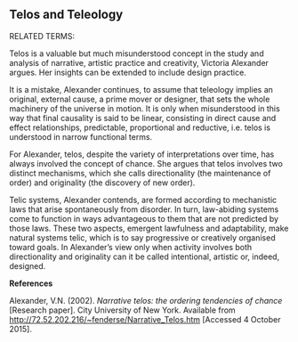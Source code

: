 ## Telos and Teleology

RELATED TERMS: 

Telos is a valuable but much misunderstood concept in the study and analysis of narrative, artistic practice and creativity, Victoria Alexander argues. Her insights can be extended to include design practice.

It is a mistake, Alexander continues, to assume that teleology implies an original, external cause, a prime mover or designer, that sets the whole machinery of the universe in motion. It is only when misunderstood in this way that final causality is said to be linear, consisting in direct cause and effect relationships, predictable, proportional and reductive, i.e. telos is understood in narrow functional terms.

For Alexander, telos, despite the variety of interpretations over time, has always involved the concept of chance. She argues that telos involves two distinct mechanisms, which she calls directionality (the maintenance of order) and originality (the discovery of new order).

Telic systems, Alexander contends, are formed according to mechanistic laws that arise spontaneously from disorder. In turn, law-abiding systems come to function in ways advantageous to them that are not predicted by those laws. These two aspects, emergent lawfulness and adaptability, make natural systems telic, which is to say progressive or creatively organised toward goals. In Alexander’s view only when activity involves both directionality and originality can it be called intentional, artistic or, indeed, designed.

**References**

Alexander, V.N. (2002). _Narrative telos: the ordering tendencies of chance_ [Research paper]. City University of New York. Available from http://72.52.202.216/~fenderse/Narrative_Telos.htm [Accessed 4 October 2015].

